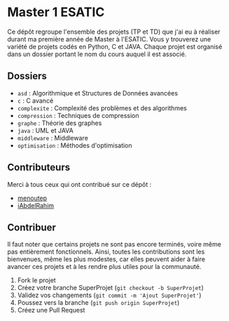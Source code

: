 # Master 1 ESATIC

Ce dépôt regroupe l'ensemble des projets (TP et TD) que j'ai eu à réaliser durant ma première année de Master à l'ESATIC.
Vous y trouverez une variété de projets codés en Python, C et JAVA.
Chaque projet est organisé dans un dossier portant le nom du cours auquel il est associé.

## Dossiers

- `asd` : Algorithmique et Structures de Données avancées
- `c` : C avancé
- `complexite` : Complexité des problèmes et des algorithmes
- `compression` : Techniques de compression
- `graphe` : Théorie des graphes
- `java` : UML et JAVA
- `middleware` : Middleware
- `optimisation` : Méthodes d'optimisation

## Contributeurs

Merci à tous ceux qui ont contribué sur ce dépôt :

- [menoutep](https://github.com/menoutep)
- [iAbdelRahim](https://github.com/iAbdelRahim)

## Contribuer

Il faut noter que certains projets ne sont pas encore terminés, voire même pas entièrement fonctionnels. Ainsi, toutes les contributions sont les bienvenues, même les plus modestes, car elles peuvent aider à faire avancer ces projets et à les rendre plus utiles pour la communauté.

1. Fork le projet
2. Créez votre branche SuperProjet (`git checkout -b SuperProjet`)
3. Validez vos changements (`git commit -m 'Ajout SuperProjet'`)
4. Poussez vers la branche (`git push origin SuperProjet`)
5. Créez une Pull Request
